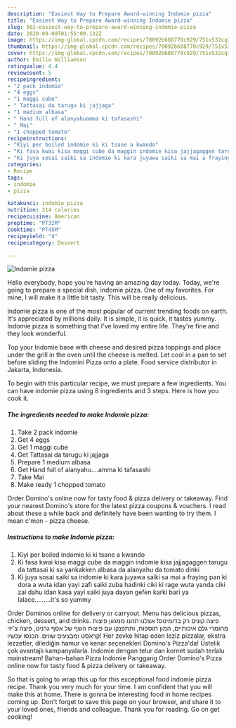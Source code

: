 ```yaml
---
description: "Easiest Way to Prepare Award-winning Indomie pizza"
title: "Easiest Way to Prepare Award-winning Indomie pizza"
slug: 502-easiest-way-to-prepare-award-winning-indomie-pizza
date: 2020-09-09T01:55:00.132Z
image: https://img-global.cpcdn.com/recipes/70092b688770c929/751x532cq70/indomie-pizza-recipe-main-photo.jpg
thumbnail: https://img-global.cpcdn.com/recipes/70092b688770c929/751x532cq70/indomie-pizza-recipe-main-photo.jpg
cover: https://img-global.cpcdn.com/recipes/70092b688770c929/751x532cq70/indomie-pizza-recipe-main-photo.jpg
author: Emilie Williamson
ratingvalue: 4.4
reviewcount: 5
recipeingredient:
- "2 pack indomie"
- "4 eggs"
- "1 maggi cube"
- " Tattasai da tarugu ki jajjaga"
- "1 medium albasa"
- " Hand full of alanyahuamma ki tafasashi"
- " Mai"
- "1 chopped tomato"
recipeinstructions:
- "Kiyi per boiled indomie ki ki tsane a kwando"
- "Ki fasa kwai kisa maggi cube da maggin indomie kisa jajjagaggen tarugu da tattasai ki sa yankakken albasa da alanyahu da tomato dinki"
- "Ki juya sosai saiki sa indomie ki kara juyawa saiki sa mai a fraying pan ki dora a wuta idan yayi zafi saiki zuba hadinki ciki ki rage wuta yanda ciki zai dahu idan kasa yayi saiki juya dayan gefen karki bari ya lalace.........it&#39;s so yummy"
categories:
- Recipe
tags:
- indomie
- pizza

katakunci: indomie pizza 
nutrition: 214 calories
recipecuisine: American
preptime: "PT32M"
cooktime: "PT45M"
recipeyield: "4"
recipecategory: Dessert

---
```



![Indomie pizza](https://img-global.cpcdn.com/recipes/70092b688770c929/751x532cq70/indomie-pizza-recipe-main-photo.jpg)

Hello everybody, hope you're having an amazing day today. Today, we're going to prepare a special dish, indomie pizza. One of my favorites. For mine, I will make it a little bit tasty. This will be really delicious.

Indomie pizza is one of the most popular of current trending foods on earth. It's appreciated by millions daily. It is simple, it is quick, it tastes yummy. Indomie pizza is something that I've loved my entire life. They're fine and they look wonderful.

Top your Indomie base with cheese and desired pizza toppings and place under the grill in the oven until the cheese is melted. Let cool in a pan to set before sliding the Indomini Pizza onto a plate. Food service distributor in Jakarta, Indonesia.


To begin with this particular recipe, we must prepare a few ingredients. You can have indomie pizza using 8 ingredients and 3 steps. Here is how you cook it.

<!--inarticleads1-->

##### The ingredients needed to make Indomie pizza:

1. Take 2 pack indomie
1. Get 4 eggs
1. Get 1 maggi cube
1. Get  Tattasai da tarugu ki jajjaga
1. Prepare 1 medium albasa
1. Get  Hand full of alanyahu....amma ki tafasashi
1. Take  Mai
1. Make ready 1 chopped tomato


Order Domino&#39;s online now for tasty food &amp; pizza delivery or takeaway. Find your nearest Domino&#39;s store for the latest pizza coupons &amp; vouchers. I read about these a while back and definitely have been wanting to try them. I mean c&#39;mon - pizza cheese. 

<!--inarticleads2-->

##### Instructions to make Indomie pizza:

1. Kiyi per boiled indomie ki ki tsane a kwando
1. Ki fasa kwai kisa maggi cube da maggin indomie kisa jajjagaggen tarugu da tattasai ki sa yankakken albasa da alanyahu da tomato dinki
1. Ki juya sosai saiki sa indomie ki kara juyawa saiki sa mai a fraying pan ki dora a wuta idan yayi zafi saiki zuba hadinki ciki ki rage wuta yanda ciki zai dahu idan kasa yayi saiki juya dayan gefen karki bari ya lalace.........it&#39;s so yummy


Order Dominos online for delivery or carryout. Menu has delicious pizzas, chicken, dessert, and drinks. פיצה קונים רק בדומינוס! אצלנו תהנו ממגוון פיצות מחומרי גלם איכותיים, המון תוספות, ותתפנקו עם פיצות השף של אסף גרניט, פיצה צ&#39;יזי קראסט ומבצעים שווים. הכנסו עכשיו! Her zevke hitap eden leziz pizzalar, ekstra lezzetler, dilediğin hamur ve kenar seçenekleri Domino&#39;s Pizza&#39;da! Üstelik çok avantajlı kampanyalarla. Indomie dengan telur dan kornet sudah terlalu mainstream! Bahan-bahan Pizza Indomie Panggang Order Domino&#39;s Pizza online now for tasty food &amp; pizza delivery or takeaway. 

So that is going to wrap this up for this exceptional food indomie pizza recipe. Thank you very much for your time. I am confident that you will make this at home. There is gonna be interesting food in home recipes coming up. Don't forget to save this page on your browser, and share it to your loved ones, friends and colleague. Thank you for reading. Go on get cooking!
